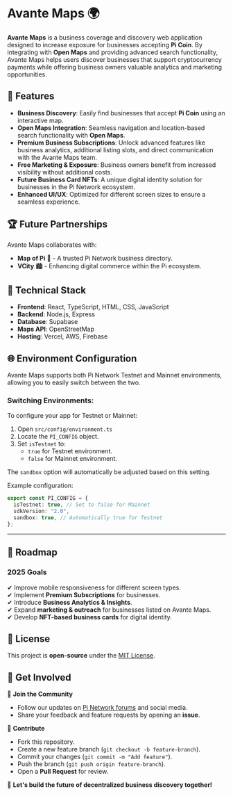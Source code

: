 
# Avante Maps 🌍  

**Avante Maps** is a business coverage and discovery web application designed to increase exposure for businesses accepting **Pi Coin**. By integrating with **Open Maps** and providing advanced search functionality, Avante Maps helps users discover businesses that support cryptocurrency payments while offering business owners valuable analytics and marketing opportunities.  

## 🚀 Features  

- **Business Discovery**: Easily find businesses that accept **Pi Coin** using an interactive map.  
- **Open Maps Integration**: Seamless navigation and location-based search functionality with **Open Maps**.  
- **Premium Business Subscriptions**: Unlock advanced features like business analytics, additional listing slots, and direct communication with the Avante Maps team.  
- **Free Marketing & Exposure**: Business owners benefit from increased visibility without additional costs.  
- **Future Business Card NFTs**: A unique digital identity solution for businesses in the Pi Network ecosystem.  
- **Enhanced UI/UX**: Optimized for different screen sizes to ensure a seamless experience.  

## 🏆 Future Partnerships  

Avante Maps collaborates with:  

- **Map of Pi** 📍 - A trusted Pi Network business directory.  
- **VCity** 🏙️ - Enhancing digital commerce within the Pi ecosystem.  

## 🔧 Technical Stack  

- **Frontend**: React, TypeScript, HTML, CSS, JavaScript  
- **Backend**: Node.js, Express  
- **Database**: Supabase  
- **Maps API**: OpenStreetMap  
- **Hosting**: Vercel, AWS, Firebase  

## 🌐 Environment Configuration

Avante Maps supports both Pi Network Testnet and Mainnet environments, allowing you to easily switch between the two.

### Switching Environments:
To configure your app for Testnet or Mainnet:

1. Open `src/config/environment.ts`
2. Locate the `PI_CONFIG` object.
3. Set `isTestnet` to:
   - `true` for Testnet environment.
   - `false` for Mainnet environment.

The `sandbox` option will automatically be adjusted based on this setting.

Example configuration:

```typescript
export const PI_CONFIG = {
  isTestnet: true, // Set to false for Mainnet
  sdkVersion: "2.0",
  sandbox: true, // Automatically true for Testnet
};
```

---

## 📌 Roadmap  

### **2025 Goals**  
✔ Improve mobile responsiveness for different screen types.  
✔ Implement **Premium Subscriptions** for businesses.  
✔ Introduce **Business Analytics & Insights**.  
✔ Expand **marketing & outreach** for businesses listed on Avante Maps.  
✔ Develop **NFT-based business cards** for digital identity.  

## 📜 License  

This project is **open-source** under the [MIT License](LICENSE).  

## 💬 Get Involved  

👥 **Join the Community**  
- Follow our updates on [Pi Network forums](#) and social media.  
- Share your feedback and feature requests by opening an **issue**.  

🤝 **Contribute**  
- Fork this repository.  
- Create a new feature branch (`git checkout -b feature-branch`).  
- Commit your changes (`git commit -m "Add feature"`).  
- Push the branch (`git push origin feature-branch`).  
- Open a **Pull Request** for review.  

🚀 **Let's build the future of decentralized business discovery together!**  
